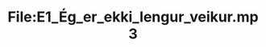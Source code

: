 ---
title: File:E1_Ég_er_ekki_lengur_veikur.mp3
recording of: Ég er ekki lengur veikur.
reading speed: slow
speaker: E
license: CC0
---